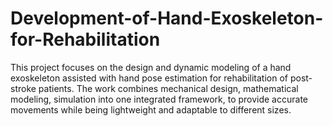 # Development-of-Hand-Exoskeleton-for-Rehabilitation
This project focuses on the design and dynamic modeling of a hand exoskeleton assisted with hand pose estimation for rehabilitation of post-stroke patients. The work combines mechanical design, mathematical modeling, simulation into one integrated framework, to provide accurate movements while being lightweight and adaptable to different sizes.
